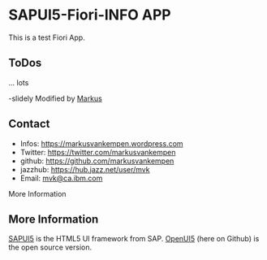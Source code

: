 SAPUI5-Fiori-INFO APP
=====================

This is a test Fiori App.

ToDos
------
... lots


-slidely Modified by [Markus](mailto:mvk@ca.ibm.com)

Contact
--------
- Infos: <https://markusvankempen.wordpress.com>
- Twitter: <https://twitter.com/markusvankempen>
- github: <https://github.com/markusvankempen>
- jazzhub: <https://hub.jazz.net/user/mvk>
- Email: mvk@ca.ibm.com

More Information

More Information
------------------
[SAPUI5](scn.sap.com/community/developer-center/front-end) is the HTML5 UI framework from SAP. [OpenUI5](http://sap.github.io/openui5/) (here on Github) is the open source version. 
